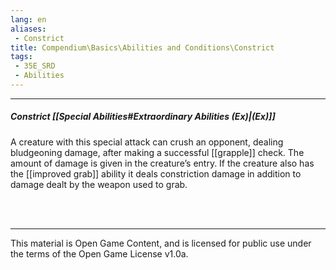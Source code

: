```yaml
---
lang: en
aliases:
 - Constrict
title: Compendium\Basics\Abilities and Conditions\Constrict
tags: 
 - 35E_SRD
 - Abilities
---
```


---
##### Constrict [[Special Abilities#Extraordinary Abilities (Ex)|(Ex)]]

A creature with this special attack can crush an opponent, dealing bludgeoning damage, after making a successful [[grapple]] check. The amount of damage is given in the creature’s entry. If the creature also has the [[improved grab]] ability it deals constriction damage in addition to damage dealt by the weapon used to grab.



<br><br>



---



This material is Open Game Content, and is licensed for public use under the terms of the Open Game License v1.0a.

